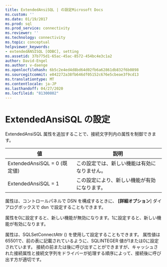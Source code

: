 ```yaml
---
title: ExtendedAnsiSQL | の設定Microsoft Docs
ms.custom: ''
ms.date: 01/19/2017
ms.prod: sql
ms.prod_service: connectivity
ms.reviewer: ''
ms.technology: connectivity
ms.topic: conceptual
helpviewer_keywords:
- extendedANSISQL [ODBC], setting
ms.assetid: 37b775d1-65ac-45ac-8572-454bc4e3c1a2
author: David-Engel
ms.author: v-daenge
ms.openlocfilehash: 6b5c2e4ed4d8bd64d02fb6a62861db832f6b0898
ms.sourcegitcommit: e042272a38fb646df05152c676e5cbeae3f9cd13
ms.translationtype: MT
ms.contentlocale: ja-JP
ms.lasthandoff: 04/27/2020
ms.locfileid: "81300802"
---
```

# <a name="setting-extendedansisql"></a>ExtendedAnsiSQL の設定
ExtendedAnsiSQL 属性を追加することで、接続文字列内の属性を制御できます。  
  
|値|説明|  
|-----------|-----------------|  
|ExtendedAnsiSQL = 0 (既定値)|この設定では、新しい機能は有効になりません。|  
|ExtendedAnsiSQL = 1|この設定により、新しい機能が有効になります。|  
  
 属性は、コントロールパネルで DSN を構成するときに、 **[詳細オプション**] ダイアログボックスで dsn で設定することもできます。  
  
 属性を0に設定すると、新しい機能が無効になります。1に設定すると、新しい機能が有効になります。  
  
 属性は、SQLSetConnectAttr () を使用して設定することもできます。 属性値は65501で、前の表に記載されているように、SQLINTEGER 値が1または0に設定されています。 接続の前または後に呼び出すことができますが、キャッシュされた接続属性と接続文字列をドライバーが処理する順序によって、接続後に呼び出す方が適切です。
